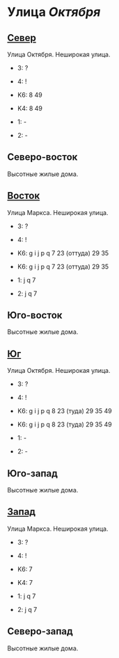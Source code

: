 # Улица *Октября*

## [Север](./530090.md)

Улица Октября.
Неширокая улица.

* 3:    ?
* 4:    !

* K6:   8   49
* K4:   8   49
* 1:    -
* 2:    -

## Северо-восток

Высотные жилые дома.

## [Восток](./10555110.md)

Улица Маркса.
Неширокая улица.

* 3:    ?
* 4:    !

* K6:   g   i   j   p   q
        7   23 (оттуда) 29  35
* K6:   g   i   j   p   q
        7   23 (оттуда) 29  35
* 1:    j   q
        7
* 2:    j   q
        7

## Юго-восток

Высотные жилые дома.

## [Юг](./10545115.md)

Улица Октября.
Неширокая улица.

* 3:    ?
* 4:    !

* K6:   g   i   j   p   q
        8   23 (туда)   29  35  49
* K6:   g   i   j   p   q
        8   23 (туда)   29  35  49
* 1:    -
* 2:    -

## Юго-запад

Высотные жилые дома.

## [Запад](./10535110.md)

Улица Маркса.
Неширокая улица.

* 3:    ?
* 4:    !

* K6:   7
* K4:   7
* 1:    j   q
        7
* 2:    j   q
        7

## Северо-запад

Высотные жилые дома.
